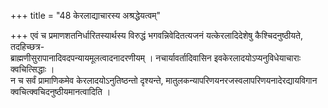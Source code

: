 +++
title = "48 केरलाद्याचारस्य अश्रद्धेयत्वम्"

+++
एवं च प्रमाणशतनिर्धारितस्यार्थस्य विरुद्धं भगवन्निवेदितत्यजनं यत्केरलादिदेशेषु कैश्चिदनुष्ठीयते, तदहिच्छत्र-  
ब्राह्मणीसुरापानादिवदपन्यायमूलत्वादनादरणीयम् । नचार्यावर्तादिवासिन इवकेरलादयोऽप्यनुविधेयाचाराः क्वचित्सिद्धाः ।  
न च सर्वं प्रामाणिकमेव केरलादयोऽनुतिष्ठन्तो दृश्यन्ते, मातुलकन्यापरिणयनरजस्वलापरिणयनादेरद्यायविगान  
क्वचित्क्वचिदनुष्ठीयमानत्वादिति ।